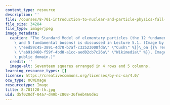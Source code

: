 ```yaml
---
content_type: resource
description: ''
file: /courses/8-701-introduction-to-nuclear-and-particle-physics-fall-2020/d5f020df04a7d49bc80836feeb460de1_8-701f20-th.jpg
file_size: 34284
file_type: image/jpeg
image_metadata:
  caption: "The Standard Model of elementary particles (the 12 fundamental fermions\
    \ and 5 fundamental bosons) is discussed in Lecture 5.1. (Image by {{% resource_link\
    \ \"eed59c45-3891-4d70-b7af-c32523008fda\" \"Cush\" %}}\_on {{% resource_link\
    \ \"ab91d460-f59f-4bd8-a1cc-aed02cb7c26a\" \"Wikimedia\" %}}. Image is in the\
    \ public domain.)"
  credit: ''
  image-alt: Seventeen squares arranged in 4 rows and 5 columns.
learning_resource_types: []
license: https://creativecommons.org/licenses/by-nc-sa/4.0/
ocw_type: OCWImage
resourcetype: Image
title: 8-701f20-th.jpg
uid: d5f020df-04a7-d49b-c808-36feeb460de1
---
```

